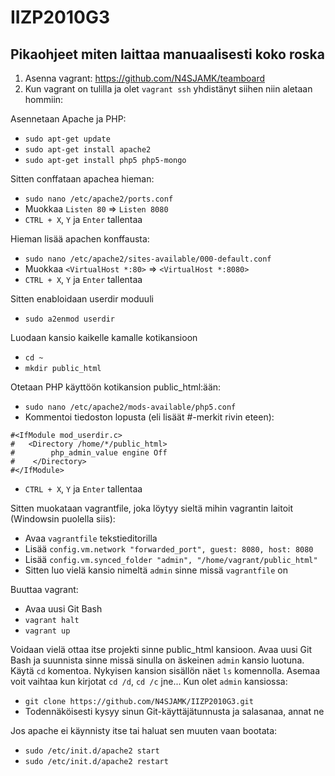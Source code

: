 # IIZP2010G3

## Pikaohjeet miten laittaa manuaalisesti koko roska

1. Asenna vagrant: https://github.com/N4SJAMK/teamboard
2. Kun vagrant on tulilla ja olet `vagrant ssh` yhdistänyt siihen niin aletaan hommiin:

Asennetaan Apache ja PHP:

* `sudo apt-get update`
* `sudo apt-get install apache2`
* `sudo apt-get install php5 php5-mongo`

Sitten conffataan apachea hieman:

* `sudo nano /etc/apache2/ports.conf`
* Muokkaa `Listen 80` => `Listen 8080`
* `CTRL + X`, `Y` ja `Enter` tallentaa

Hieman lisää apachen konffausta:

* `sudo nano /etc/apache2/sites-available/000-default.conf`
* Muokkaa `<VirtualHost *:80>` => `<VirtualHost *:8080>`
* `CTRL + X`, `Y` ja `Enter` tallentaa

Sitten enabloidaan userdir moduuli

* `sudo a2enmod userdir`

Luodaan kansio kaikelle kamalle kotikansioon

* `cd ~`
* `mkdir public_html`

Otetaan PHP käyttöön kotikansion public_html:ään:

* `sudo nano /etc/apache2/mods-available/php5.conf`
* Kommentoi tiedoston lopusta (eli lisäät #-merkit rivin eteen):

```
#<IfModule mod_userdir.c>
#   <Directory /home/*/public_html>
#        php_admin_value engine Off
#    </Directory>
#</IfModule>
```

* `CTRL + X`, `Y` ja `Enter` tallentaa

Sitten muokataan vagrantfile, joka löytyy sieltä mihin vagrantin laitoit (Windowsin puolella siis):

* Avaa `vagrantfile` tekstieditorilla
* Lisää `config.vm.network "forwarded_port", guest: 8080, host: 8080`
* Lisää `config.vm.synced_folder "admin", "/home/vagrant/public_html"`
* Sitten luo vielä kansio nimeltä `admin` sinne missä `vagrantfile` on

Buuttaa vagrant:

* Avaa uusi Git Bash
* `vagrant halt`
* `vagrant up`

Voidaan vielä ottaa itse projekti sinne public_html kansioon. Avaa uusi Git Bash ja suunnista sinne missä sinulla on äskeinen `admin` kansio luotuna. Käytä `cd` komentoa. Nykyisen kansion sisällön näet `ls` komennolla. Asemaa voit vaihtaa kun kirjotat `cd /d`, `cd /c` jne... Kun olet `admin` kansiossa:

* `git clone https://github.com/N4SJAMK/IIZP2010G3.git`
* Todennäköisesti kysyy sinun Git-käyttäjätunnusta ja salasanaa, annat ne

Jos apache ei käynnisty itse tai haluat sen muuten vaan bootata:

* `sudo /etc/init.d/apache2 start`
* `sudo /etc/init.d/apache2 restart`
